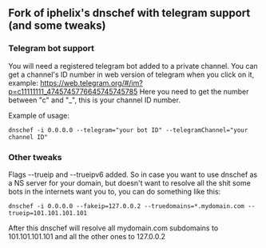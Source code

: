 
## Fork of iphelix's dnschef with telegram support (and some tweaks)

### Telegram bot support
You will need a registered telegram bot added to a private channel.
You can get a channel's ID number in web version of telegram when you click on it, example:
https://web.telegram.org/#/im?p=c11111111_4745745776645745745785
Here you need to get the number between "c" and "_", this is your channel ID number.

Example of usage:

```dnschef -i 0.0.0.0 --telegram="your bot ID" --telegramChannel="your channel ID"```

### Other tweaks
Flags --trueip and --trueipv6 added.
So in case you want to use dnschef as a NS server for your domain, but doesn't want to resolve all the shit some bots in the internets want you to, you can do something like this:

```dnschef -i 0.0.0.0 --fakeip=127.0.0.2 --truedomains=*.mydomain.com --trueip=101.101.101.101```

After this dnschef will resolve all mydomain.com subdomains to 101.101.101.101 and all the other ones to 127.0.0.2
